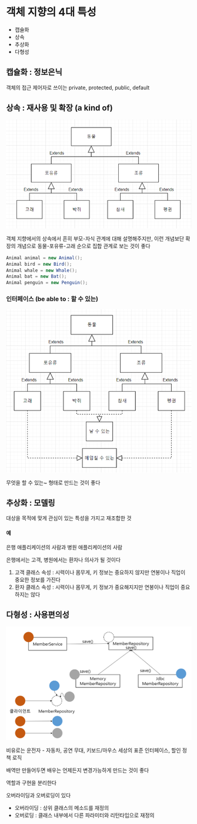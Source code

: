 # 객체 지향의 4대 특성

- 캡슐화
- 상속
- 추상화
- 다형성

## 캡슐화 : 정보은닉

객체의 접근 제어자로 쓰이는 private, protected, public, default

## 상속 : 재사용 및 확장 (a kind of)

<img src="https://github.com/Geol2/Today-I-Learned/blob/main/Java/images/extends-2.png?raw=true" />

객체 지향에서의 상속에서 흔히 부모-자식 관계에 대해 설명해주지만, 이런 개념보단 확장의 개념으로 동물-포유류-고래 순으로 집합 관계로 보는 것이 좋다

```java
Animal animal = new Animal();
Animal bird = new Bird();
Animal whale = new Whale();
Animal bat = new Bat();
Animal penguin = new Penguin();
```

### 인터페이스 (be able to : 할 수 있는)

<img src="https://github.com/Geol2/Today-I-Learned/blob/main/Java/images/extends-3.png?raw=true" />

무엇을 할 수 있는~ 형태로 만드는 것이 좋다

## 추상화 : 모델링

대상을 목적에 맞게 관심이 있는 특성을 가지고 재조합한 것

#### 예

은행 애플리케이션의 사람과 병원 애플리케이션의 사람

은행에서는 고객, 병원에서는 환자나 의사가 될 것이다

1. 고객 클래스 속성 : 시력이나 몸무게, 키 정보는 중요하지 않지만 연봉이나 직업이 중요한 정보를 가진다
2. 환자 클래스 속성 : 시력이나 몸무게, 키 정보가 중요해지지만 연봉이나 직업이 중요하지는 않다

## 다형성 : 사용편의성

<img src="https://github.com/Geol2/Today-I-Learned/blob/main/Java/images/polymorphism-1.png?raw=true" />

비유로는 운전자 - 자동차, 공연 무대, 키보드/마우스 세상의 표준 인터페이스, 할인 정책 로직

배역만 만들어두면 배우는 언제든지 변경가능하게 만드는 것이 좋다

역할과 구현을 분리한다

오버라이딩과 오버로딩이 있다

- 오버라이딩 : 상위 클래스의 메소드를 재정의
- 오버로딩 : 클래스 내부에서 다른 파라미터와 리턴타입으로 재정의

